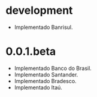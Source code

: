 # development

* Implementado Banrisul.

# 0.0.1.beta

* Implementado Banco do Brasil.
* Implementado Santander.
* Implementado Bradesco.
* Implementado Itaú.